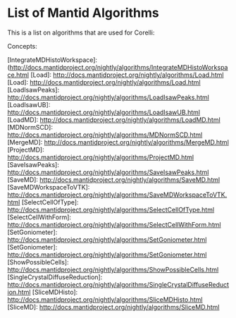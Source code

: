 # List of Mantid Algorithms

This is a list on algorithms that are used for Corelli:

Concepts:

[BinMD]: http://docs.mantidproject.org/nightly/algorithms/BinMD.html
[ConvertMultipleRunsToSingleCrystalMD]: http://docs.mantidproject.org/nightly/algorithms/ConvertMultipleRunsToSingleCrystalMD.html
[ConvertToMD]: http://docs.mantidproject.org/nightly/algorithms/ConvertToMD.html
[ConvertToMD]: http://docs.mantidproject.org/nightly/algorithms/ConvertToMD.html
[CorelliCrossCorrelate]: http://docs.mantidproject.org/nightly/algorithms/CorelliCrossCorrelate.html
[CutMD]: http://docs.mantidproject.org/nightly/algorithms/CutMD.html
[DeltaPDF3D]: http://docs.mantidproject.org/nightly/algorithms/DeltaPDF3D.html
[FindPeaksMD]: http://docs.mantidproject.org/nightly/algorithms/FindPeaksMD.html
[FindUBUsingFFT]: http://docs.mantidproject.org/nightly/algorithms/FindUBUsingFFT.html
[FindUBUsingLatticeParameters]: http://docs.mantidproject.org/nightly/algorithms/FindUBUsingLatticeParameters.html
[IntegrateMDHistoWorkspace]: (http://docs.mantidproject.org/nightly/algorithms/IntegrateMDHistoWorkspace.html
[Load]: http://docs.mantidproject.org/nightly/algorithms/Load.html
[Load]: http://docs.mantidproject.org/nightly/algorithms/Load.html
[LoadIsawPeaks]: http://docs.mantidproject.org/nightly/algorithms/LoadIsawPeaks.html
[LoadIsawUB]: http://docs.mantidproject.org/nightly/algorithms/LoadIsawUB.html
[LoadMD]: http://docs.mantidproject.org/nightly/algorithms/LoadMD.html
[MDNormSCD]: http://docs.mantidproject.org/nightly/algorithms/MDNormSCD.html
[MergeMD]: http://docs.mantidproject.org/nightly/algorithms/MergeMD.html
[ProjectMD]: http://docs.mantidproject.org/nightly/algorithms/ProjectMD.html
[SaveIsawPeaks]: http://docs.mantidproject.org/nightly/algorithms/SaveIsawPeaks.html
[SaveMD]: http://docs.mantidproject.org/nightly/algorithms/SaveMD.html
[SaveMDWorkspaceToVTK]: http://docs.mantidproject.org/nightly/algorithms/SaveMDWorkspaceToVTK.html
[SelectCellOfType]: http://docs.mantidproject.org/nightly/algorithms/SelectCellOfType.html
[SelectCellWithForm]: http://docs.mantidproject.org/nightly/algorithms/SelectCellWithForm.html
[SetGoniometer]: http://docs.mantidproject.org/nightly/algorithms/SetGoniometer.html
[SetGoniometer]: http://docs.mantidproject.org/nightly/algorithms/SetGoniometer.html
[ShowPossibleCells]: http://docs.mantidproject.org/nightly/algorithms/ShowPossibleCells.html
[SingleCrystalDiffuseReduction]: http://docs.mantidproject.org/nightly/algorithms/SingleCrystalDiffuseReduction.html
[SliceMDHisto]: http://docs.mantidproject.org/nightly/algorithms/SliceMDHisto.html
[SliceMD]: http://docs.mantidproject.org/nightly/algorithms/SliceMD.html

[Lattice]: http://docs.mantidproject.org/nightly/concepts/Lattice.html
[MDHistoWorkspace]: http://docs.mantidproject.org/nightly/concepts/MDHistoWorkspace.html
[MDNorm]: http://docs.mantidproject.org/nightly/concepts/MDNorm.html
[MDVisualisation]: http://www.mantidproject.org/MBC_MDVisualisation
[MDWorkspace]: http://docs.mantidproject.org/nightly/concepts/MDWorkspace.html
[MDWorkspaces]: http://www.mantidproject.org/MBC_MDWorkspaces
